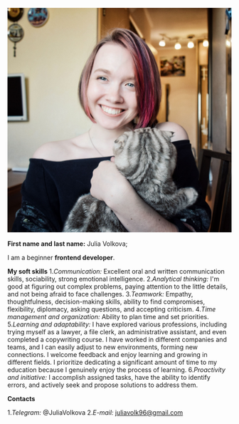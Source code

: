 ![Фото](./IMG_20230627_180827.jpg)

**First name and last name:** Julia Volkova;

I am a beginner **frontend developer**.

**My soft skills**
1.*Communication:* Excellent oral and written communication skills, sociability, strong emotional intelligence.
2.*Analytical thinking:* I'm good at figuring out complex problems, paying attention to the little details, and not being afraid to face challenges.
3.*Teamwork:* Empathy, thoughtfulness, decision-making skills, ability to find compromises, flexibility, diplomacy, asking questions, and accepting criticism.
4.*Time management and organization:* Ability to plan time and set priorities.
5.*Learning and adaptability:* 
I have explored various professions, including trying myself as a lawyer, a file clerk, an administrative assistant, and even completed a copywriting course. 
I have worked in different companies and teams, and I can easily adjust to new environments, forming new connections. 
I welcome feedback and enjoy learning and growing in different fields. I prioritize dedicating a significant amount of time to my education because I genuinely enjoy the process of learning.
6.*Proactivity and initiative:* I accomplish assigned tasks, have the ability to identify errors, and actively seek and propose solutions to address them.



**Contacts**

1.*Telegram:* @JuliaVolkova
2.*E-mail:* juliavolk96@gmail.com

